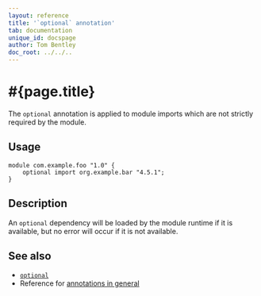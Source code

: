```yaml
---
layout: reference
title: '`optional` annotation'
tab: documentation
unique_id: docspage
author: Tom Bentley
doc_root: ../../..
---
```


# #{page.title}

The `optional` annotation is applied to module imports which are 
not strictly required by the module.

## Usage

<!-- try: -->
    module com.example.foo "1.0" {
        optional import org.example.bar "4.5.1";
    }

## Description

An `optional` dependency will be loaded by the module runtime if it
is available, but no error will occur if it is not available.

## See also

* [`optional`](#{site.urls.apidoc_current}/index.html#optional)
* Reference for [annotations in general](../../structure/annotation/)

